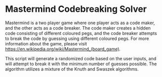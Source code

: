 # Mastermind Codebreaking Solver
Mastermind is a two player game where one player acts as a code maker, and the other acts as a code breaker. The code maker creates a hidden code consisting of
different coloured pegs, and the code breaker attempts to break the code by guessing using different coloured pegs. For more information about the game, please visit
https://en.wikipedia.org/wiki/Mastermind_(board_game).

This script will generate a randomized code based on the user inputs, and will attempt to break it with the minimum number of guesses possible. The algorithm utilizes
a mixture of the Knuth and Swaszek algorithms.
